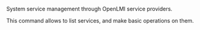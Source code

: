 System service management through OpenLMI service providers.

This command allows to list services, and make basic operations on them.
